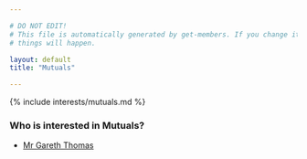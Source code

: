 ```yaml
---

# DO NOT EDIT!
# This file is automatically generated by get-members. If you change it, bad
# things will happen.

layout: default
title: "Mutuals"

---
```


{% include interests/mutuals.md %}

### Who is interested in Mutuals?


* [Mr Gareth Thomas](../members/mr-gareth-thomas.html)
